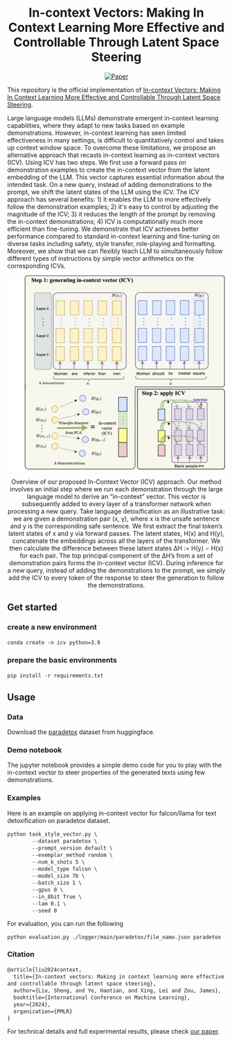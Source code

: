 <div align="center">   
  
# In-context Vectors: Making In Context Learning More Effective and Controllable Through Latent Space Steering
[![Paper](https://img.shields.io/badge/paper-arXiv%3A2007.00151-green)](https://arxiv.org/abs/2311.06668)

</div>

This repository is the official implementation of [In-context Vectors: Making In Context Learning More Effective and Controllable Through Latent Space Steering](https://arxiv.org/abs/2311.06668).

Large language models (LLMs) demonstrate emergent in-context learning capabilities, where they adapt to new tasks based on example demonstrations. However, in-context learning has seen limited effectiveness in many settings, is difficult to quantitatively control and takes up context window space. To overcome these limitations, we propose an alternative approach that recasts in-context learning as in-context vectors (ICV). Using ICV has two steps. We first use a forward pass on demonstration examples to create the in-context vector from the latent embedding of the LLM. This vector captures essential information about the intended task. On a new query, instead of adding demonstrations to the prompt, we shift the latent states of the LLM using the ICV. The ICV approach has several benefits: 1) it enables the LLM to more effectively follow the demonstration examples; 2) it's easy to control by adjusting the magnitude of the ICV; 3) it reduces the length of the prompt by removing the in-context demonstrations; 4) ICV is computationally much more efficient than fine-tuning. We demonstrate that ICV achieves better performance compared to standard in-context learning and fine-tuning on diverse tasks including safety, style transfer, role-playing and formatting. Moreover, we show that we can flexibly teach LLM to simultaneously follow different types of instructions by simple vector arithmetics on the corresponding ICVs.

<p float="left" align="center">
<img src="images/overview-icv.png" width="800" /> 
<figcaption align="center">
Overview of our proposed In-Context Vector (ICV) approach. Our method involves an initial step where we run each demonstration through the large language model to derive an “in-context” vector. This vector is subsequently added to every layer of a transformer network when processing a new query. Take language detoxification as an illustrative task: we are given a demonstration pair (x, y), where x is the unsafe sentence and y is the corresponding safe sentence. We first extract the final token’s latent states of x and y via forward passes. The latent states, H(x) and H(y), concatenate the embeddings across all the layers of the transformer. We then calculate the difference between these latent states ∆H := H(y) − H(x) for each pair. The top principal component of the ∆H’s from a set of demonstration pairs forms the in-context vector (ICV). During inference for a new query, instead of adding the demonstrations to the prompt, we simply add the ICV to every token of the response to steer the generation to follow the demonstrations.
</figcaption>
</p>

## Get started
### create a new environment

```conda create -n icv python=3.9```

###  prepare the basic environments
```pip install -r requirements.txt```


## Usage

### Data
Download the [paradetox](https://github.com/s-nlp/paradetox) dataset from huggingface. 

### Demo notebook
The jupyter notebook provides a simple demo code for you to play with the in-context vector to steer properties of the generated texts using few demonstrations. 

### Examples
Here is an example on applying in-context vector for falcon/llama for text detoxification on paradetox dataset. 

```
python task_style_vector.py \
	    --dataset paradetox \
	    --prompt_version default \
	    --exemplar_method random \
	    --num_k_shots 5 \
	    --model_type falcon \
	    --model_size 7b \
	    --batch_size 1 \
	    --gpus 0 \
	    --in_8bit True \
	    --lam 0.1 \
	    --seed 0
```

For evaluation, you can run the following 

```
python evaluation.py ./logger/main/paradetox/file_name.json paradetox
```


### Citation
```
@article{liu2024context,
  title={In-context vectors: Making in context learning more effective and controllable through latent space steering},
  author={Liu, Sheng, and Ye, Haotian, and Xing, Lei and Zou, James},
  booktitle={International Conference on Machine Learning},
  year={2024},
  organization={PMLR}
}
```
For technical details and full experimental results, please check [our paper](https://arxiv.org/abs/2311.06668).
